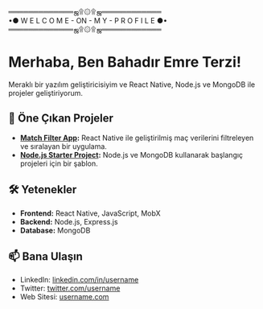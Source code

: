 ═════════════ஜ۩۞۩ஜ════════════                     
•● W E L C O M E - ON - M Y - P R O F I L E ●•                
═════════════ஜ۩۞۩ஜ════════════

# Merhaba, Ben Bahadır Emre Terzi!

Meraklı bir yazılım geliştiricisiyim ve React Native, Node.js ve MongoDB ile projeler geliştiriyorum. 

## 🚀 Öne Çıkan Projeler

- **[Match Filter App](https://github.com/username/match-filter-app):** React Native ile geliştirilmiş maç verilerini filtreleyen ve sıralayan bir uygulama.
- **[Node.js Starter Project](https://github.com/username/nodejs-starter-project):** Node.js ve MongoDB kullanarak başlangıç projeleri için bir şablon.

## 🛠️ Yetenekler

- **Frontend:** React Native, JavaScript, MobX
- **Backend:** Node.js, Express.js
- **Database:** MongoDB

## 📫 Bana Ulaşın

- LinkedIn: [linkedin.com/in/username](https://linkedin.com/in/username)
- Twitter: [twitter.com/username](https://twitter.com/username)
- Web Sitesi: [username.com](https://username.com)


<!--
**xauqse/xauqse** is a ✨ _special_ ✨ repository because its `README.md` (this file) appears on your GitHub profile.

Here are some ideas to get you started:

- 🔭 I’m currently working on ...
- 🌱 I’m currently learning ...
- 👯 I’m looking to collaborate on ...
- 🤔 I’m looking for help with ...
- 💬 Ask me about ...
- 📫 How to reach me: ...
- 😄 Pronouns: ...
- ⚡ Fun fact: ...
-->
